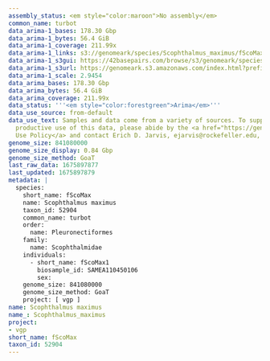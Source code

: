```yaml
---
assembly_status: <em style="color:maroon">No assembly</em>
common_name: turbot
data_arima-1_bases: 178.30 Gbp
data_arima-1_bytes: 56.4 GiB
data_arima-1_coverage: 211.99x
data_arima-1_links: s3://genomeark/species/Scophthalmus_maximus/fScoMax1/genomic_data/arima/<br>
data_arima-1_s3gui: https://42basepairs.com/browse/s3/genomeark/species/Scophthalmus_maximus/fScoMax1/genomic_data/arima/
data_arima-1_s3url: https://genomeark.s3.amazonaws.com/index.html?prefix=species/Scophthalmus_maximus/fScoMax1/genomic_data/arima/
data_arima-1_scale: 2.9454
data_arima_bases: 178.30 Gbp
data_arima_bytes: 56.4 GiB
data_arima_coverage: 211.99x
data_status: '''<em style="color:forestgreen">Arima</em>'''
data_use_source: from-default
data_use_text: Samples and data come from a variety of sources. To support fair and
  productive use of this data, please abide by the <a href="https://genome10k.soe.ucsc.edu/data-use-policies/">Data
  Use Policy</a> and contact Erich D. Jarvis, ejarvis@rockefeller.edu, with any questions.
genome_size: 841080000
genome_size_display: 0.84 Gbp
genome_size_method: GoaT
last_raw_data: 1675897877
last_updated: 1675897879
metadata: |
  species:
    short_name: fScoMax
    name: Scophthalmus maximus
    taxon_id: 52904
    common_name: turbot
    order:
      name: Pleuronectiformes
    family:
      name: Scophthalmidae
    individuals:
      - short_name: fScoMax1
        biosample_id: SAMEA110450106
        sex:
    genome_size: 841080000
    genome_size_method: GoaT
    project: [ vgp ]
name: Scophthalmus maximus
name_: Scophthalmus_maximus
project:
- vgp
short_name: fScoMax
taxon_id: 52904
---
```

